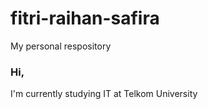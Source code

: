 # fitri-raihan-safira
My personal respository
### Hi,

I'm currently studying IT at Telkom University
